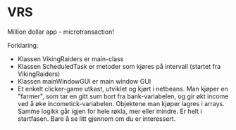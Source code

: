 # VRS
Million dollar app - microtransaction!

Forklaring:
- Klassen VikingRaiders er main-class
- Klassen ScheduledTask er metoder som kjøres på intervall (startet fra VikingRaiders)
- Klassen mainWindowGUI er main window GUI
- Et enkelt clicker-game utkast, utviklet og kjørt i netbeans. Man kjøper en "farmer", som tar en gitt sum bort fra bank-variabelen, og gir økt income ved å øke incometick-variabelen. Objektene man kjøper lagres i arrays. Samme logikk går igjen for hele røkla, mer eller mindre. Er helt i startfasen. Bare å se litt gjennom om du er interessert. 
